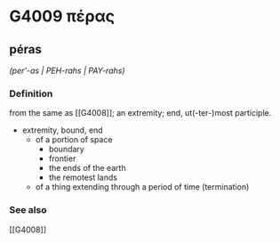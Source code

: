 # G4009 πέρας

## péras

_(per'-as | PEH-rahs | PAY-rahs)_

### Definition

from the same as [[G4008]]; an extremity; end, ut(-ter-)most participle.

- extremity, bound, end
  - of a portion of space
    - boundary
    - frontier
    - the ends of the earth
    - the remotest lands
  - of a thing extending through a period of time (termination)

### See also

[[G4008]]

